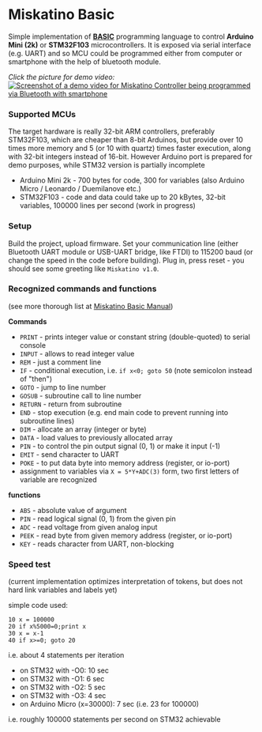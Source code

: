 # Miskatino Basic

Simple implementation of [**BASIC**](https://en.wikipedia.org/wiki/BASIC) programming language to control **Arduino Mini (2k)** or **STM32F103** microcontrollers. It is exposed via serial interface (e.g. UART) and so MCU could be programmed either from computer or smartphone with the help of bluetooth module.

_Click the picture for demo video:_  
[![Screenshot of a demo video for Miskatino Controller being programmed via Bluetooth with smartphone](https://i.ytimg.com/vi/q9JcWGs_VaI/hqdefault.jpg)](https://www.youtube.com/watch?v=q9JcWGs_VaI)

### Supported MCUs

The target hardware is really 32-bit ARM controllers, preferably STM32F103, which are cheaper than 8-bit Arduinos, but provide over 10 times more memory and 5 (or 10 with quartz) times faster execution, along with 32-bit integers instead of 16-bit. However Arduino port is prepared for demo purposes, while STM32 version is partially incomplete

- Arduino Mini 2k - 700 bytes for code, 300 for variables (also Arduino Micro / Leonardo / Duemilanove etc.)
- STM32F103 - code and data could take up to 20 kBytes, 32-bit variables, 100000 lines per second (work in progress)

### Setup

Build the project, upload firmware. Set your communication line (either Bluetooth UART module or USB-UART bridge, like FTDI) to 115200 baud (or change the speed in the code before building). Plug in, press reset - you should see some greeting like `Miskatino v1.0`.

### Recognized commands and functions

(see more thorough list at [Miskatino Basic Manual](https://github.com/Miskatino/miskatino-basic/wiki/Miskatino-Basic-Manual))

**Commands**

- `PRINT` - prints integer value or constant string (double-quoted) to serial console
- `INPUT` - allows to read integer value
- `REM` - just a comment line
- `IF` - conditional execution, i.e. `if x<0; goto 50` (note semicolon instead of "then")
- `GOTO` - jump to line number
- `GOSUB` - subroutine call to line number
- `RETURN` - return from subroutine
- `END` - stop execution (e.g. end main code to prevent running into subroutine lines)
- `DIM` - allocate an array (integer or byte)
- `DATA` - load values to previously allocated array
- `PIN` - to control the pin output signal (0, 1) or make it input (-1)
- `EMIT` - send character to UART
- `POKE` - to put data byte into memory address (register, or io-port)
- assignment to variables via `X = 5*Y+ADC(3)` form, two first letters of variable are recognized

**functions**

- `ABS` - absolute value of argument
- `PIN` - read logical signal (0, 1) from the given pin
- `ADC` - read voltage from given analog input
- `PEEK` - read byte from given memory address (register, or io-port)
- `KEY` - reads character from UART, non-blocking

### Speed test

(current implementation optimizes interpretation of tokens,
but does not hard link variables and labels yet)

simple code used:

    10 x = 100000
    20 if x%5000=0;print x
    30 x = x-1
    40 if x>=0; goto 20

i.e. about 4 statements per iteration

- on STM32 with -O0: 10 sec
- on STM32 with -O1: 6 sec
- on STM32 with -O2: 5 sec
- on STM32 with -O3: 4 sec
- on Arduino Micro (x=30000): 7 sec (i.e. 23 for 100000)

i.e. roughly 100000 statements per second on STM32 achievable
